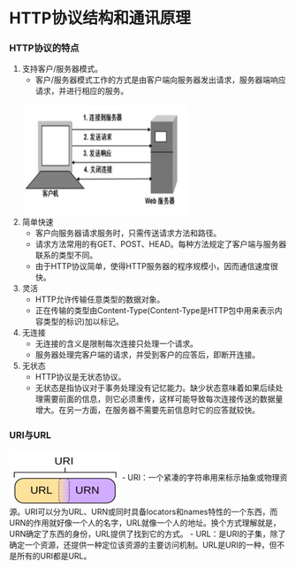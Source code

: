 # HTTP协议结构和通讯原理
### HTTP协议的特点
1. 支持客户/服务器模式。
   - 客户/服务器模式工作的方式是由客户端向服务器发出请求，服务器端响应请求，并进行相应的服务。
   <br />
   <img src="https://github.com/ella-z/studyNotes/blob/master/HTTP%E5%8D%8F%E8%AE%AE/images/%E5%AE%A2%E6%88%B7%E7%AB%AF%E4%B8%8E%E6%9C%8D%E5%8A%A1%E5%99%A8.PNG" alt="客户端/服务器" width="300" height="200" align="center" />
2. 简单快速
   - 客户向服务器请求服务时，只需传送请求方法和路径。
   - 请求方法常用的有GET、POST、HEAD。每种方法规定了客户端与服务器联系的类型不同。
   - 由于HTTP协议简单，使得HTTP服务器的程序规模小，因而通信速度很快。
3. 灵活
   - HTTP允许传输任意类型的数据对象。
   - 正在传输的类型由Content-Type(Content-Type是HTTP包中用来表示内容类型的标识)加以标记。
4. 无连接
   - 无连接的含义是限制每次连接只处理一个请求。
   - 服务器处理完客户端的请求，并受到客户的应答后，即断开连接。
5. 无状态
   - HTTP协议是无状态协议。
   - 无状态是指协议对于事务处理没有记忆能力。缺少状态意味着如果后续处理需要前面的信息，则它必须重传，这样可能导致每次连接传送的数据量增大。在另一方面，在服务器不需要先前信息时它的应答就较快。
   
### URI与URL
<img src="https://github.com/ella-z/studyNotes/blob/master/HTTP%E5%8D%8F%E8%AE%AE/images/URI.PNG" alt="URI" width="200" height="100" align="center" />
- URI：一个紧凑的字符串用来标示抽象或物理资源。URI可以分为URL、URN或同时具备locators和names特性的一个东西，而URN的作用就好像一个人的名字，URL就像一个人的地址。换个方式理解就是，URN确定了东西的身份，URL提供了找到它的方式。
- URL：是URI的子集，除了确定一个资源，还提供一种定位该资源的主要访问机制。URL是URI的一种，但不是所有的URI都是URL。

